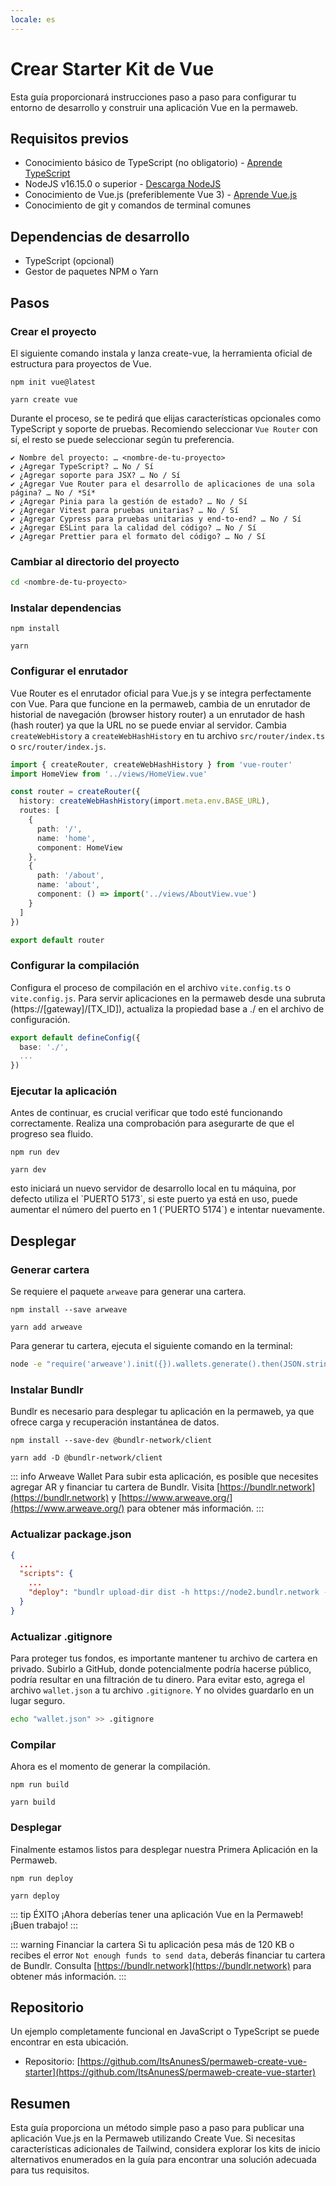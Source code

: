 ```yaml
---
locale: es
---
```

# Crear Starter Kit de Vue

Esta guía proporcionará instrucciones paso a paso para configurar tu entorno de desarrollo y construir una aplicación Vue en la permaweb.

## Requisitos previos

- Conocimiento básico de TypeScript (no obligatorio) - [Aprende TypeScript](https://www.typescriptlang.org/docs/)
- NodeJS v16.15.0 o superior - [Descarga NodeJS](https://nodejs.org/en/download/)
- Conocimiento de Vue.js (preferiblemente Vue 3) - [Aprende Vue.js](https://vuejs.org/)
- Conocimiento de git y comandos de terminal comunes

## Dependencias de desarrollo

- TypeScript (opcional)
- Gestor de paquetes NPM o Yarn

## Pasos

### Crear el proyecto

El siguiente comando instala y lanza create-vue, la herramienta oficial de estructura para proyectos de Vue.

<CodeGroup>
  <CodeGroupItem title="NPM">


  ```console:no-line-numbers
  npm init vue@latest
  ```

  </CodeGroupItem>
  <CodeGroupItem title="YARN">

  ```console:no-line-numbers
  yarn create vue
  ```

  </CodeGroupItem>
</CodeGroup>

Durante el proceso, se te pedirá que elijas características opcionales como TypeScript y soporte de pruebas. Recomiendo seleccionar `Vue Router` con sí, el resto se puede seleccionar según tu preferencia.

```console:no-line-numbers
✔ Nombre del proyecto: … <nombre-de-tu-proyecto>
✔ ¿Agregar TypeScript? … No / Sí
✔ ¿Agregar soporte para JSX? … No / Sí
✔ ¿Agregar Vue Router para el desarrollo de aplicaciones de una sola página? … No / *Sí*
✔ ¿Agregar Pinia para la gestión de estado? … No / Sí
✔ ¿Agregar Vitest para pruebas unitarias? … No / Sí
✔ ¿Agregar Cypress para pruebas unitarias y end-to-end? … No / Sí
✔ ¿Agregar ESLint para la calidad del código? … No / Sí
✔ ¿Agregar Prettier para el formato del código? … No / Sí
```

### Cambiar al directorio del proyecto

```sh
cd <nombre-de-tu-proyecto>
```

### Instalar dependencias

<CodeGroup>
  <CodeGroupItem title="NPM">

  ```console:no-line-numbers
  npm install
  ```

  </CodeGroupItem>
  <CodeGroupItem title="YARN">

  ```console:no-line-numbers
  yarn
  ```

  </CodeGroupItem>
</CodeGroup>

### Configurar el enrutador

Vue Router es el enrutador oficial para Vue.js y se integra perfectamente con Vue. Para que funcione en la permaweb, cambia de un enrutador de historial de navegación (browser history router) a un enrutador de hash (hash router) ya que la URL no se puede enviar al servidor. Cambia `createWebHistory` a `createWebHashHistory` en tu archivo `src/router/index.ts` o `src/router/index.js`.

```ts
import { createRouter, createWebHashHistory } from 'vue-router'
import HomeView from '../views/HomeView.vue'

const router = createRouter({
  history: createWebHashHistory(import.meta.env.BASE_URL),
  routes: [
    {
      path: '/',
      name: 'home',
      component: HomeView
    },
    {
      path: '/about',
      name: 'about',
      component: () => import('../views/AboutView.vue')
    }
  ]
})

export default router
```

### Configurar la compilación

Configura el proceso de compilación en el archivo `vite.config.ts` o `vite.config.js`. Para servir aplicaciones en la permaweb desde una subruta (https://[gateway]/[TX_ID]), actualiza la propiedad base a ./ en el archivo de configuración.

```ts
export default defineConfig({
  base: './',
  ...
})
```

### Ejecutar la aplicación

Antes de continuar, es crucial verificar que todo esté funcionando correctamente. Realiza una comprobación para asegurarte de que el progreso sea fluido.

<CodeGroup>
  <CodeGroupItem title="NPM">

  ```console:no-line-numbers
  npm run dev
  ```

  </CodeGroupItem>
  <CodeGroupItem title="YARN">

  ```console:no-line-numbers
  yarn dev
  ```

  </CodeGroupItem>
</CodeGroup>
esto iniciará un nuevo servidor de desarrollo local en tu máquina, por defecto utiliza el `PUERTO 5173`, si este puerto ya está en uso, puede aumentar el número del puerto en 1 (`PUERTO 5174`) e intentar nuevamente.

## Desplegar

### Generar cartera
Se requiere el paquete `arweave` para generar una cartera.

<CodeGroup>
  <CodeGroupItem title="NPM">

  ```console:no-line-numbers
  npm install --save arweave
  ```

  </CodeGroupItem>
  <CodeGroupItem title="YARN">

  ```console:no-line-numbers
  yarn add arweave

  ```

  </CodeGroupItem>
</CodeGroup>

Para generar tu cartera, ejecuta el siguiente comando en la terminal:
```sh
node -e "require('arweave').init({}).wallets.generate().then(JSON.stringify).then(console.log.bind(console))" > wallet.json
```

### Instalar Bundlr

Bundlr es necesario para desplegar tu aplicación en la permaweb, ya que ofrece carga y recuperación instantánea de datos.

<CodeGroup>
  <CodeGroupItem title="NPM">

  ```console:no-line-numbers
  npm install --save-dev @bundlr-network/client
  ```

  </CodeGroupItem>
  <CodeGroupItem title="YARN">

  ```console:no-line-numbers
  yarn add -D @bundlr-network/client
  ```

  </CodeGroupItem>
</CodeGroup>

::: info Arweave Wallet
Para subir esta aplicación, es posible que necesites agregar AR y financiar tu cartera de Bundlr. Visita [https://bundlr.network](https://bundlr.network) y [https://www.arweave.org/](https://www.arweave.org/) para obtener más información.
:::

### Actualizar package.json

```json
{
  ...
  "scripts": {
    ...
    "deploy": "bundlr upload-dir dist -h https://node2.bundlr.network --wallet ./wallet.json -c arweave --index-file index.html --no-confirmation"
  }
}
```

### Actualizar .gitignore

Para proteger tus fondos, es importante mantener tu archivo de cartera en privado. Subirlo a GitHub, donde potencialmente podría hacerse público, podría resultar en una filtración de tu dinero. Para evitar esto, agrega el archivo `wallet.json` a tu archivo `.gitignore`. Y no olvides guardarlo en un lugar seguro.

```sh
echo "wallet.json" >> .gitignore
```

### Compilar

Ahora es el momento de generar la compilación.

<CodeGroup>
  <CodeGroupItem title="NPM">

  ```console:no-line-numbers
  npm run build
  ```

  </CodeGroupItem>
  <CodeGroupItem title="YARN">

  ```console:no-line-numbers
  yarn build
  ```

  </CodeGroupItem>
</CodeGroup>

### Desplegar
Finalmente estamos listos para desplegar nuestra Primera Aplicación en la Permaweb.

<CodeGroup>
  <CodeGroupItem title="NPM">

  ```console:no-line-numbers
  npm run deploy
  ```

  </CodeGroupItem>
  <CodeGroupItem title="YARN">

  ```console:no-line-numbers
  yarn deploy
  ```

  </CodeGroupItem>
</CodeGroup>

::: tip ÉXITO
¡Ahora deberías tener una aplicación Vue en la Permaweb! ¡Buen trabajo!
:::

::: warning Financiar la cartera
Si tu aplicación pesa más de 120 KB o recibes el error `Not enough funds to send data`, deberás financiar tu cartera de Bundlr. Consulta [https://bundlr.network](https://bundlr.network) para obtener más información.
:::

## Repositorio

Un ejemplo completamente funcional en JavaScript o TypeScript se puede encontrar en esta ubicación.

* Repositorio: [https://github.com/ItsAnunesS/permaweb-create-vue-starter](https://github.com/ItsAnunesS/permaweb-create-vue-starter)

## Resumen

Esta guía proporciona un método simple paso a paso para publicar una aplicación Vue.js en la Permaweb utilizando Create Vue. Si necesitas características adicionales de Tailwind, considera explorar los kits de inicio alternativos enumerados en la guía para encontrar una solución adecuada para tus requisitos.